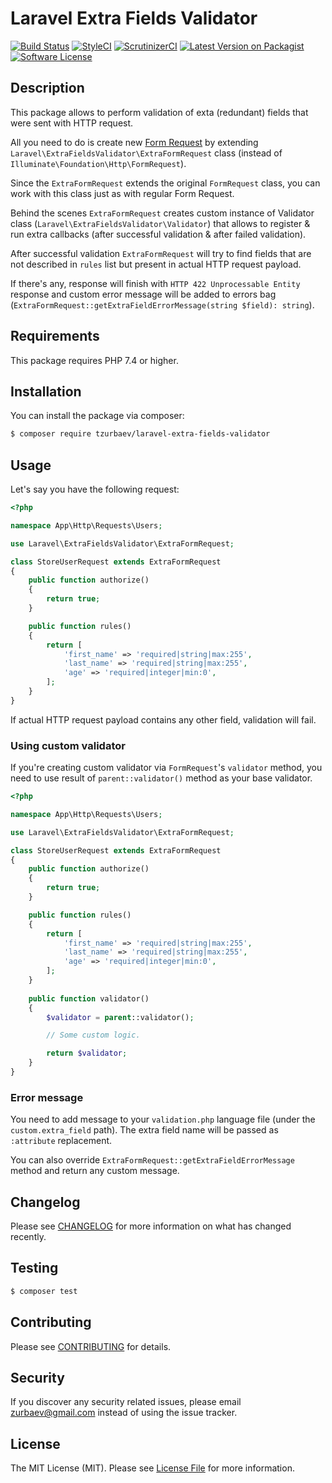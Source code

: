 # Laravel Extra Fields Validator

[![Build Status][ico-travis]][link-travis]
[![StyleCI][ico-styleci]][link-styleci]
[![ScrutinizerCI][ico-scrutinizer]][link-scrutinizer]
[![Latest Version on Packagist][ico-version]][link-packagist]
[![Software License][ico-license]](LICENSE.md)

## Description

This package allows to perform validation of exta (redundant) fields that were sent with HTTP request.

All you need to do is create new [Form Request](https://laravel.com/docs/6.x/validation#form-request-validation)
by extending `Laravel\ExtraFieldsValidator\ExtraFormRequest` class (instead of `Illuminate\Foundation\Http\FormRequest`).

Since the `ExtraFormRequest` extends the original `FormRequest` class, you can work with this class just as with regular
Form Request.

Behind the scenes `ExtraFormRequest` creates custom instance of Validator class (`Laravel\ExtraFieldsValidator\Validator`)
that allows to register & run extra callbacks (after successful validation & after failed validation).

After successful validation `ExtraFormRequest` will try to find fields that are not described in `rules` list
but present in actual HTTP request payload.

If there's any, response will finish with `HTTP 422 Unprocessable Entity` response and custom error message
will be added to errors bag (`ExtraFormRequest::getExtraFieldErrorMessage(string $field): string`).

## Requirements

This package requires PHP 7.4 or higher.

## Installation

You can install the package via composer:

``` bash
$ composer require tzurbaev/laravel-extra-fields-validator
```

## Usage

Let's say you have the following request:

```php
<?php

namespace App\Http\Requests\Users;

use Laravel\ExtraFieldsValidator\ExtraFormRequest;

class StoreUserRequest extends ExtraFormRequest
{
    public function authorize()
    {
        return true;
    }

    public function rules()
    {
        return [
            'first_name' => 'required|string|max:255',
            'last_name' => 'required|string|max:255',
            'age' => 'required|integer|min:0',
        ];
    }
}
```

If actual HTTP request payload contains any other field, validation will fail.

### Using custom validator

If you're creating custom validator via `FormRequest`'s `validator` method, you need to use result of
`parent::validator()` method as your base validator.

```php
<?php

namespace App\Http\Requests\Users;

use Laravel\ExtraFieldsValidator\ExtraFormRequest;

class StoreUserRequest extends ExtraFormRequest
{
    public function authorize()
    {
        return true;
    }

    public function rules()
    {
        return [
            'first_name' => 'required|string|max:255',
            'last_name' => 'required|string|max:255',
            'age' => 'required|integer|min:0',
        ];
    }
    
    public function validator()
    {
        $validator = parent::validator();

        // Some custom logic.

        return $validator;
    }
}
```

### Error message

You need to add message to your `validation.php` language file (under the `custom.extra_field` path). The extra field
name will be passed as `:attribute` replacement.

You can also override `ExtraFormRequest::getExtraFieldErrorMessage` method and return any custom message.

## Changelog

Please see [CHANGELOG](CHANGELOG.md) for more information on what has changed recently.

## Testing

``` bash
$ composer test
```

## Contributing

Please see [CONTRIBUTING](CONTRIBUTING.md) for details.

## Security

If you discover any security related issues, please email zurbaev@gmail.com instead of using the issue tracker.

## License

The MIT License (MIT). Please see [License File](LICENSE.md) for more information.

[ico-version]: https://poser.pugx.org/tzurbaev/laravel-extra-fields-validator/version?format=flat
[ico-license]: https://poser.pugx.org/tzurbaev/laravel-extra-fields-validator/license?format=flat
[ico-travis]: https://api.travis-ci.org/tzurbaev/laravel-extra-fields-validator.svg?branch=master
[ico-styleci]: https://styleci.io/repos/235513097/shield?branch=master&style=flat
[ico-scrutinizer]: https://scrutinizer-ci.com/g/tzurbaev/laravel-extra-fields-validator/badges/quality-score.png?b=master

[link-packagist]: https://packagist.org/packages/tzurbaev/laravel-extra-fields-validator
[link-travis]: https://travis-ci.org/tzurbaev/laravel-extra-fields-validator
[link-styleci]: https://styleci.io/repos/235513097
[link-scrutinizer]: https://scrutinizer-ci.com/g/tzurbaev/laravel-extra-fields-validator/
[link-author]: https://github.com/tzurbaev
